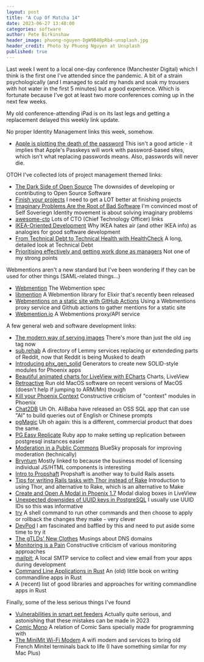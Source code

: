 ```yaml
---
layout: post
title: "A Cup Of Matcha 14"
date: 2023-06-27 13:48:00
categories: software
author: Pete Birkinshaw
header_image: phuong-nguyen-DgW9B48pRb4-unsplash.jpg
header_credit: Photo by Phuong Nguyen at Unsplash
published: true
---
```


Last week I went to a local one-day conference (Manchester Digital) which I think is the first one I've attended since
the pandemic. A bit of a strain psychologically (and I managed to scald my hands and soak my trousers with hot water in the first 5 minutes)
but a good experience. Which is fortunate because I've got at least two more conferences coming up in the next few weeks. 

My old conference-attending iPad is on its last legs and getting a replacement delayed this weekly link update.

No proper Identity Management links this week, somehow.

* [Apple is plotting the death of the password](https://qz.com/apple-killing-the-password-ios-macos-1850561638) This isn't a good article - it implies that Apple's Passkeys will work with password-based sites, which isn't what replacing passwords means. Also, passwords will never die.

OTOH I've collected lots of project management themed links:

* [The Dark Side of Open Source](https://redd.one/blog/the-dark-side-of-open-source) The downsides of developing or contributing to Open Source Software
* [Finish your projects](https://github.com/readme/guides/finish-your-projects) I need to get a LOT better at finishing projects
* [Imaginary Problems Are the Root of Bad Software](https://cerebralab.com/Imaginary_Problems_Are_the_Root_of_Bad_Software) I'm convinced most of Self Soveriegn Identity movement is about solving imaginary problems
* [awesome-cto](https://github.com/kuchin/awesome-cto) Lots of CTO (Chief Technology Officer) links
* [IKEA-Oriented Development](https://taylor.town/ikea-oriented-development) Why IKEA hates air (and other IKEA info) as analogies for good software development
* [From Technical Debt to Technical Health with HealthCheck](https://mikaelvesavuori.medium.com/from-technical-debt-to-technical-health-with-healthcheck-3e7fdc132f58) A long, detailed look at Technical Debt
* [Prioritising effectively and getting work done as managers](https://softwareleads.substack.com/p/prioritising-effectively-and-getting) Not one of my strong points

Webmentions aren't a new standard but I've been wondering if they can be used for other things (SAML-related things...)

* [Webmention](https://www.w3.org/TR/webmention/) The Webmention spec
* [libmention](https://github.com/silbermm/libmention) A Webmention library for Elixir that's recently been released
* [Webmentions on a static site with GitHub Actions](https://sebastiandedeyne.com/webmentions-on-a-static-site-with-github-actions/) Using a Webmentions proxy service and Github actions to gather mentions for a static site
* [Webmention.io](https://webmention.io) A Webmentions proxy/API service

A few general web and software development links:

* [The modern way of serving images](https://kurtextrem.de/posts/modern-way-of-img) There's more than just the old `img` tag now
* [sub.rehab](https://sub.rehab/) A directory of Lemmy services replacing or extendeding parts of Reddit, now that Reddit is being Musked to death
* [Introducing phx_gen_solid](https://remote.com/blog/introducing-phx_gen_solid) Generators to create new SOLID-style modules for Phoenix apps
* [Beautiful animated charts for LiveView with ECharts](https://www.richardtaylor.dev/articles/beautiful-animated-charts-for-liveview-with-echarts) Charts, LiveView
* [Retroactive](https://github.com/cormiertyshawn895/Retroactive) Run old MacOS software on recent versions of MacOS (doesn't help if jumping to ARM/Mn) though
* [Kill your Phoenix Context](https://www.peterullrich.com/phoenix-contexts) Constructive criticism of "context" modules in Phoenix
* [Chat2DB](https://github.com/alibaba/Chat2DB) Uh Oh. AliBaba have released an OSS SQL app that can use "AI" to build queries out of English or Chinese prompts
* [pgMagic](https://pgmagic.app/) Uh oh again: this is a different, commercial product that does the same.
* [PG Easy Replicate](https://github.com/shayonj/pg_easy_replicate) Ruby app to make setting up replication between postgresql instances easier
* [Moderation in a Public Commons](https://blueskyweb.xyz/blog/6-23-2023-moderation-proposals) BlueSky proposals for improving moderation (technically)
* [Bryntum](https://bryntum.com/store/) Mostly linked to because the business model of licensing individual JS/HTML components is interesting
* [Intro to Propshaft](https://www.honeybadger.io/blog/propshaft-tutorial-migration/) Propshaft is another way to build Rails assets
* [Tips for writing Rails tasks with Thor instead of Rake](https://mattbrictson.com/blog/rails-tasks-with-thor) Introduction to using Thor, and alternative to Rake, which is an alternative to Make
* [Create and Open A Modal in Phoenix 1.7](https://blog.appsignal.com/2023/06/20/create-and-open-a-modal-in-phoenix-1-7.html) Modal dialog boxes in LiveView
* [Unexpected downsides of UUID keys in PostgreSQL](https://www.cybertec-postgresql.com/en/unexpected-downsides-of-uuid-keys-in-postgresql/) I usually use UUID IDs so this was informative
* [try](https://github.com/binpash/try) A shell command to run other commands and then choose to apply or rollback the changes they make - very clever
* [DevPod](https://devpod.sh/) I am fascinated and baffled by this and need to put aside some time to try it
* [The gTLDs' New Clothes](https://www.netmeister.org/blog/naked-domains.html) Musings about DNS domains
* [Monitoring is a Pain](https://matduggan.com/were-all-doing-metrics-wrong/) Constructive criticism of various monitoring approaches 
* [mailpit:](https://github.com/axllent/mailpit) A local SMTP service to collect and view email from your apps during development
* [Command Line Applications in Rust](https://rust-cli.github.io/book/tutorial/errors.html) An (old) little book on writing commandline apps in Rust
* [](https://betterprogramming.pub/building-cli-apps-in-rust-what-you-should-consider-99cdcc67710c) A (recent) list of good libraries and approaches for writing commandline apps in Rust

Finally, some of the less serious things I've found

* [Vulnerabilities in smart pet feeders](https://securelist.com/smart-pet-feeder-vulnerabilities/110028/) Actually quite serious, and astonishing that these mistakes can be made in 2023
* [Comic Mono](https://dtinth.github.io/comic-mono-font/) A relation of Comic Sans specially made for programming with
* [The MiniMit Wi-Fi Modem](https://www.hackster.io/news/the-minimit-wi-fi-modem-looks-to-breathe-fresh-life-into-vintage-french-minitel-terminals-7754f300e9f7) A wifi modem and services to bring old French Minitel terminals back to life (I have something similar for my Mac Plus)
